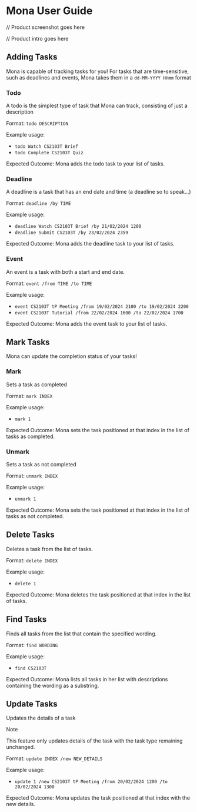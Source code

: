 # Mona User Guide

// Product screenshot goes here

// Product intro goes here

## Adding Tasks

Mona is capable of tracking tasks for you!
For tasks that are time-sensitive, such as deadlines and events, Mona takes them in a `dd-MM-YYYY HHmm` format

### Todo
A todo is the simplest type of task that Mona can track, consisting of just a description

Format: `todo DESCRIPTION`

Example usage:
- `todo Watch CS2103T Brief`
- `todo Complete CS2103T Quiz`

Expected Outcome: Mona adds the todo task to your list of tasks.

### Deadline
A deadline is a task that has an end date and time (a deadline so to speak...)

Format: `deadline /by TIME`

Example usage:
- `deadline Watch CS2103T Brief /by 21/02/2024 1200`
- `deadline Submit CS2103T /by 23/02/2024 2359`

Expected Outcome: Mona adds the deadline task to your list of tasks.

### Event
An event is a task with both a start and end date.

Format: `event /from TIME /to TIME`

Example usage:
- `event CS2103T tP Meeting /from 19/02/2024 2100 /to 19/02/2024 2200`
- `event CS2103T Tutorial /from 22/02/2024 1600 /to 22/02/2024 1700`

Expected Outcome: Mona adds the event task to your list of tasks.
## Mark Tasks
Mona can update the completion status of your tasks!

### Mark
Sets a task as completed

Format: `mark INDEX`

Example usage:
- `mark 1`

Expected Outcome: Mona sets the task positioned at that index in the list of tasks as completed.

### Unmark
Sets a task as not completed

Format: `unmark INDEX`

Example usage:
- `unmark 1`

Expected Outcome: Mona sets the task positioned at that index in the list of tasks as not completed.

## Delete Tasks
Deletes a task from the list of tasks.

Format: `delete INDEX`

Example usage:
- `delete 1`

Expected Outcome: Mona deletes the task positioned at that index in the list of tasks.

## Find Tasks
Finds all tasks from the list that contain the specified wording.

Format: `find WORDING`

Example usage:
- `find CS2103T`

Expected Outcome: Mona lists all tasks in her list with descriptions containing the wording as a substring.

## Update Tasks
Updates the details of a task 
>[!NOTE]
> This feature only updates details of the task with the task type remaining unchanged.

Format: `update INDEX /new NEW_DETAILS`

Example usage:
- `update 1 /new CS2103T tP Meeting /from 20/02/2024 1200 /to 20/02/2024 1300`

Expected Outcome: Mona updates the task positioned at that index with the new details.